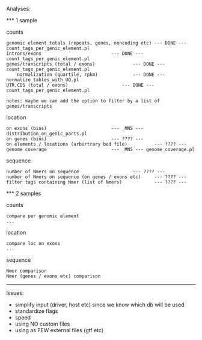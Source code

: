 Analyses:

*** 1 sample

counts
	
	genomic element totals (repeats, genes, noncoding etc) --- DONE --- count_tags_per_genic_element.pl
	introns/exons  					       --- DONE --- count_tags_per_genic_element.pl
	genes/transcripts (total / exons) 		       --- DONE --- count_tags_per_genic_element.pl
		normalization (quartile, rpkm)		       --- DONE --- normalize_tables_with_UQ.pl
	UTR,CDS (total / exons) 			       --- DONE --- count_tags_per_genic_element.pl

	notes: maybe we can add the option to filter by a list of genes/transcripts

location

	on exons (bins)					       --- _MNS --- distribution_on_genic_parts.pl
	on genes (bins)					       --- ???? --- 
	on elements / locations (arbirtrary bed file)	       --- ???? ---
	genome coverage					       --- _MNS --- genome_coverage.pl

sequence

	number of Nmers on sequence		      	       --- ???? --- 
	number of Nmers on sequence (on genes / exons etc)     --- ???? --- 
	filter tags containing Nmer (list of Nmers)            --- ???? --- 

*** 2 samples

counts

	compare per genomic element
	...


location

	compare loc on exons
	...

sequence

	Nmer comparison
	Nmer (genes / exons etc) comparison
	

-----------------------------------------------

Issues:

* simplify input (driver, host etc) since we know which db will be used
* standardize flags
* speed
* using NO custom files
* using as FEW external files (gtf etc)